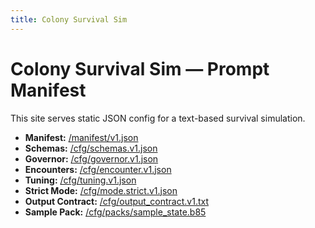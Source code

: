 ```yaml
---
title: Colony Survival Sim
---
```

# Colony Survival Sim — Prompt Manifest
This site serves static JSON config for a text-based survival simulation.

- **Manifest:** [/manifest/v1.json](/manifest/v1.json)
- **Schemas:** [/cfg/schemas.v1.json](/cfg/schemas.v1.json)
- **Governor:** [/cfg/governor.v1.json](/cfg/governor.v1.json)
- **Encounters:** [/cfg/encounter.v1.json](/cfg/encounter.v1.json)
- **Tuning:** [/cfg/tuning.v1.json](/cfg/tuning.v1.json)
- **Strict Mode:** [/cfg/mode.strict.v1.json](/cfg/mode.strict.v1.json)
- **Output Contract:** [/cfg/output_contract.v1.txt](/cfg/output_contract.v1.txt)
- **Sample Pack:** [/cfg/packs/sample_state.b85](/cfg/packs/sample_state.b85)
